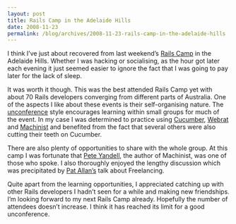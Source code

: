 ```yaml
---
layout: post
title: Rails Camp in the Adelaide Hills
date: 2008-11-23
permalink: /blog/archives/2008-11-23-rails-camp-in-the-adelaide-hills
---
```


I think I’ve just about recovered from last weekend’s [Rails
Camp](http://railscamps.com/) in the Adelaide Hills. Whether I was
hacking or socialising, as the hour got later each evening it just
seemed easier to ignore the fact that I was going to pay later for the
lack of sleep.

It was worth it though. This was the best attended Rails Camp yet with
about 70 Rails developers converging from different parts of Australia.
One of the aspects I like about these events is their self-organising
nature. The [unconference](http://en.wikipedia.org/wiki/Unconference)
style encourages learning within small groups for much of the event. In
my case I was determined to practice using
[Cucumber](http://github.com/aslakhellesoy/cucumber/tree/master),
[Webrat](http://github.com/brynary/webrat/tree/master) and
[Machinist](http://github.com/notahat/machinist/tree/master) and
benefited from the fact that several others were also cutting their
teeth on Cucumber.

There are also plenty of opportunities to share with the whole group. At
this camp I was fortunate that [Pete Yandell](http://notahat.com/), the
author of Machinist, was one of those who spoke. I also thoroughly
enjoyed the lengthy discussion which was precipitated by [Pat
Allan’s](http://freelancing-gods.com/) talk about Freelancing.

Quite apart from the learning opportunities, I appreciated catching up
with other Rails developers I hadn’t seen for a while and making new
friendships. I’m looking forward to my next Rails Camp already.
Hopefully the number of attendees doesn’t increase. I think it has
reached its limit for a good unconference.
